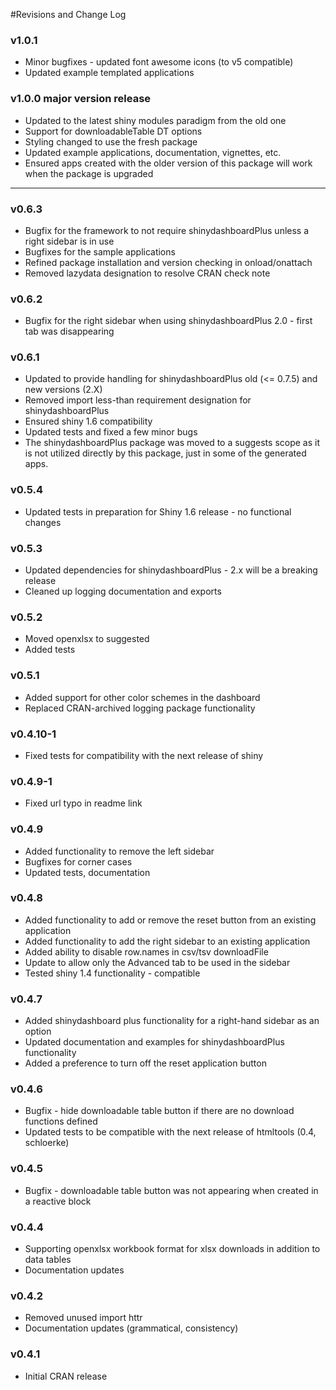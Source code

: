 #Revisions and Change Log


### v1.0.1
* Minor bugfixes - updated font awesome icons (to v5 compatible)
* Updated example templated applications

### v1.0.0 **major version release**
* Updated to the latest shiny modules paradigm from the old one
* Support for downloadableTable DT options
* Styling changed to use the fresh package
* Updated example applications, documentation, vignettes, etc.
* Ensured apps created with the older version of this package will work when the package is upgraded

---

### v0.6.3
* Bugfix for the framework to not require shinydashboardPlus unless a right sidebar is in use
* Bugfixes for the sample applications
* Refined package installation and version checking in onload/onattach
* Removed lazydata designation to resolve CRAN check note

### v0.6.2
* Bugfix for the right sidebar when using shinydashboardPlus 2.0 - first tab was disappearing

### v0.6.1
* Updated to provide handling for shinydashboardPlus old (<= 0.7.5) and new versions (2.X)
* Removed import less-than requirement designation for shinydashboardPlus
* Ensured shiny 1.6 compatibility
* Updated tests and fixed a few minor bugs
* The shinydashboardPlus package was moved to a suggests scope as it is not utilized directly by this package, just in some of the generated apps.

### v0.5.4
* Updated tests in preparation for Shiny 1.6 release - no functional changes

### v0.5.3
* Updated dependencies for shinydashboardPlus - 2.x will be a breaking release
* Cleaned up logging documentation and exports

### v0.5.2
* Moved openxlsx to suggested
* Added tests

### v0.5.1  
* Added support for other color schemes in the dashboard
* Replaced CRAN-archived logging package functionality


### v0.4.10-1  
* Fixed tests for compatibility with the next release of shiny


### v0.4.9-1  
* Fixed url typo in readme link


### v0.4.9
* Added functionality to remove the left sidebar
* Bugfixes for corner cases
* Updated tests, documentation


### v0.4.8
* Added functionality to add or remove the reset button from an existing application
* Added functionality to add the right sidebar to an existing application
* Added ability to disable row.names in csv/tsv downloadFile
* Update to allow only the Advanced tab to be used in the sidebar
* Tested shiny 1.4 functionality - compatible

### v0.4.7
* Added shinydashboard plus functionality for a right-hand sidebar as an option
* Updated documentation and examples for shinydashboardPlus functionality
* Added a preference to turn off the reset application button

### v0.4.6
* Bugfix - hide downloadable table button if there are no download functions defined
* Updated tests to be compatible with the next release of htmltools (0.4, schloerke)

### v0.4.5
* Bugfix - downloadable table button was not appearing when created in a reactive block

### v0.4.4
* Supporting openxlsx workbook format for xlsx downloads in addition to data tables
* Documentation updates

### v0.4.2
* Removed unused import httr
* Documentation updates (grammatical, consistency)

### v0.4.1
* Initial CRAN release
